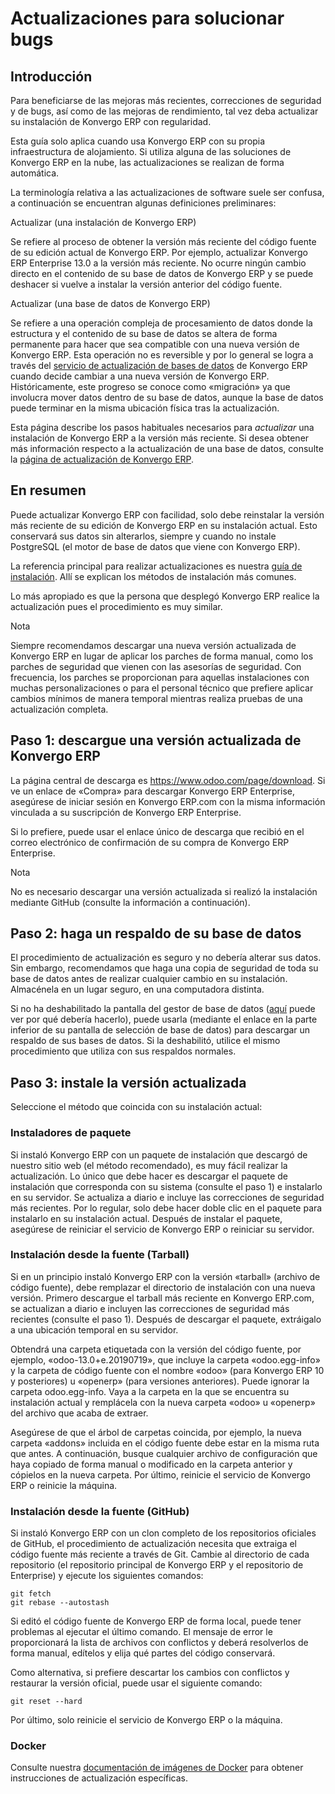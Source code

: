 # Actualizaciones para solucionar bugs

## Introducción

Para beneficiarse de las mejoras más recientes, correcciones de seguridad y de
bugs, así como de las mejoras de rendimiento, tal vez deba actualizar su
instalación de Konvergo ERP con regularidad.

Esta guía solo aplica cuando usa Konvergo ERP con su propia infraestructura de
alojamiento. Si utiliza alguna de las soluciones de Konvergo ERP en la nube, las
actualizaciones se realizan de forma automática.

La terminología relativa a las actualizaciones de software suele ser confusa,
a continuación se encuentran algunas definiciones preliminares:

Actualizar (una instalación de Konvergo ERP)

    

Se refiere al proceso de obtener la versión más reciente del código fuente de
su edición actual de Konvergo ERP. Por ejemplo, actualizar Konvergo ERP Enterprise 13.0 a la
versión más reciente. No ocurre ningún cambio directo en el contenido de su
base de datos de Konvergo ERP y se puede deshacer si vuelve a instalar la versión
anterior del código fuente.

Actualizar (una base de datos de Konvergo ERP)

    

Se refiere a una operación compleja de procesamiento de datos donde la
estructura y el contenido de su base de datos se altera de forma permanente
para hacer que sea compatible con una nueva versión de Konvergo ERP. Esta operación no
es reversible y por lo general se logra a través del [servicio de
actualización de bases de datos](https://upgrade.odoo.com) de Konvergo ERP cuando
decide cambiar a una nueva versión de Konvergo ERP. Históricamente, este progreso se
conoce como «migración» ya que involucra mover datos dentro de su base de
datos, aunque la base de datos puede terminar en la misma ubicación física
tras la actualización.

Esta página describe los pasos habituales necesarios para _actualizar_ una
instalación de Konvergo ERP a la versión más reciente. Si desea obtener más
información respecto a la actualización de una base de datos, consulte la
[página de actualización de Konvergo ERP](https://upgrade.odoo.com).

## En resumen

Puede actualizar Konvergo ERP con facilidad, solo debe reinstalar la versión más
reciente de su edición de Konvergo ERP en su instalación actual. Esto conservará sus
datos sin alterarlos, siempre y cuando no instale PostgreSQL (el motor de base
de datos que viene con Konvergo ERP).

La referencia principal para realizar actualizaciones es nuestra [guía de
instalación](../on_premise). Allí se explican los métodos de instalación
más comunes.

Lo más apropiado es que la persona que desplegó Konvergo ERP realice la actualización
pues el procedimiento es muy similar.

<div class="alert alert-primary">
<p class="alert-title">
Nota</p><p>Siempre recomendamos descargar una nueva versión actualizada de Konvergo ERP en lugar de aplicar los parches de forma manual, como los parches de seguridad que vienen con las asesorías de seguridad. Con frecuencia, los parches se proporcionan para aquellas instalaciones con muchas personalizaciones o para el personal técnico que prefiere aplicar cambios mínimos de manera temporal mientras realiza pruebas de una actualización completa.</p>
</div>

## Paso 1: descargue una versión actualizada de Konvergo ERP

La página central de descarga es <https://www.odoo.com/page/download>. Si ve
un enlace de «Compra» para descargar Konvergo ERP Enterprise, asegúrese de iniciar
sesión en Konvergo ERP.com con la misma información vinculada a su suscripción de Konvergo ERP
Enterprise.

Si lo prefiere, puede usar el enlace único de descarga que recibió en el
correo electrónico de confirmación de su compra de Konvergo ERP Enterprise.

<div class="alert alert-primary">
<p class="alert-title">
Nota</p><p>No es necesario descargar una versión actualizada si realizó la instalación mediante GitHub (consulte la información a continuación).</p>
</div>

## Paso 2: haga un respaldo de su base de datos

El procedimiento de actualización es seguro y no debería alterar sus datos.
Sin embargo, recomendamos que haga una copia de seguridad de toda su base de
datos antes de realizar cualquier cambio en su instalación. Almacénela en un
lugar seguro, en una computadora distinta.

Si no ha deshabilitado la pantalla del gestor de base de datos
([aquí](deploy#security) puede ver por qué debería hacerlo), puede usarla
(mediante el enlace en la parte inferior de su pantalla de selección de base
de datos) para descargar un respaldo de sus bases de datos. Si la deshabilitó,
utilice el mismo procedimiento que utiliza con sus respaldos normales.

## Paso 3: instale la versión actualizada

Seleccione el método que coincida con su instalación actual:

### Instaladores de paquete

Si instaló Konvergo ERP con un paquete de instalación que descargó de nuestro sitio
web (el método recomendado), es muy fácil realizar la actualización. Lo único
que debe hacer es descargar el paquete de instalación que corresponda con su
sistema (consulte el paso 1) e instalarlo en su servidor. Se actualiza a
diario e incluye las correcciones de seguridad más recientes. Por lo regular,
solo debe hacer doble clic en el paquete para instalarlo en su instalación
actual. Después de instalar el paquete, asegúrese de reiniciar el servicio de
Konvergo ERP o reiniciar su servidor.

### Instalación desde la fuente (Tarball)

Si en un principio instaló Konvergo ERP con la versión «tarball» (archivo de código
fuente), debe remplazar el directorio de instalación con una nueva versión.
Primero descargue el tarball más reciente en Konvergo ERP.com, se actualizan a diario
e incluyen las correcciones de seguridad más recientes (consulte el paso 1).
Después de descargar el paquete, extráigalo a una ubicación temporal en su
servidor.

Obtendrá una carpeta etiquetada con la versión del código fuente, por ejemplo,
«odoo-13.0+e.20190719», que incluye la carpeta «odoo.egg-info» y la carpeta de
código fuente con el nombre «odoo» (para Konvergo ERP 10 y posteriores) u «openerp»
(para versiones anteriores). Puede ignorar la carpeta odoo.egg-info. Vaya a la
carpeta en la que se encuentra su instalación actual y remplácela con la nueva
carpeta «odoo» u «openerp» del archivo que acaba de extraer.

Asegúrese de que el árbol de carpetas coincida, por ejemplo, la nueva carpeta
«addons» incluida en el código fuente debe estar en la misma ruta que antes. A
continuación, busque cualquier archivo de configuración que haya copiado de
forma manual o modificado en la carpeta anterior y cópielos en la nueva
carpeta. Por último, reinicie el servicio de Konvergo ERP o reinicie la máquina.

### Instalación desde la fuente (GitHub)

Si instaló Konvergo ERP con un clon completo de los repositorios oficiales de GitHub,
el procedimiento de actualización necesita que extraiga el código fuente más
reciente a través de Git. Cambie al directorio de cada repositorio (el
repositorio principal de Konvergo ERP y el repositorio de Enterprise) y ejecute los
siguientes comandos:

    
    
    git fetch
    git rebase --autostash
    

Si editó el código fuente de Konvergo ERP de forma local, puede tener problemas al
ejecutar el último comando. El mensaje de error le proporcionará la lista de
archivos con conflictos y deberá resolverlos de forma manual, edítelos y elija
qué partes del código conservará.

Como alternativa, si prefiere descartar los cambios con conflictos y restaurar
la versión oficial, puede usar el siguiente comando:

    
    
    git reset --hard
    

Por último, solo reinicie el servicio de Konvergo ERP o la máquina.

### Docker

Consulte nuestra [documentación de imágenes de
Docker](https://hub.docker.com/_/odoo/) para obtener instrucciones de
actualización específicas.

